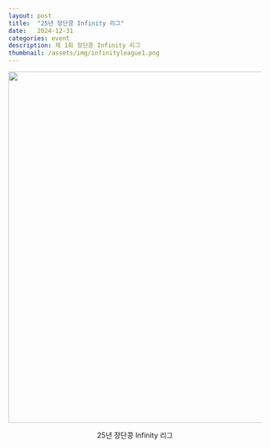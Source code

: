 ```yaml
---
layout: post
title:  "25년 장단콩 Infinity 리그"
date:   2024-12-31
categories: event
description: 제 1회 장단콩 Infinity 리그
thumbnail: /assets/img/infinityleague1.png
---
```


<div id="contact" style="display: flex; flex-direction: column; align-items: center; text-align: center;">

  
  <img src="{{ '/assets/img/infinityleague1.png' | relative_url }}" alt="" width="700">
  
  
  <a>25년 장단콩 Infinity 리그</a>
</div>
